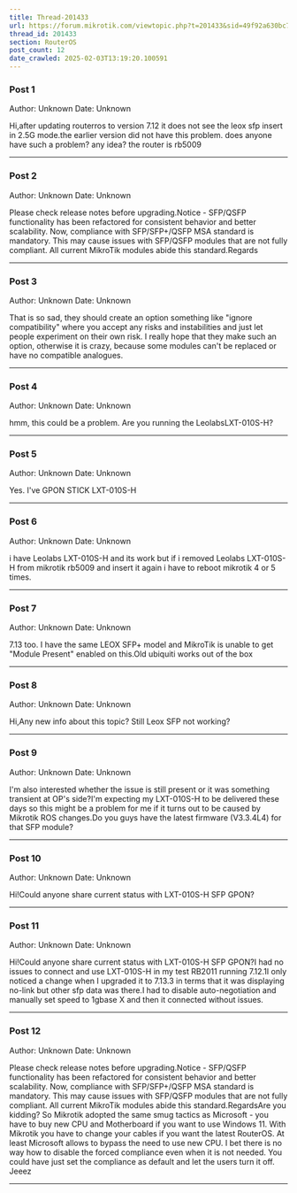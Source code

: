 ```yaml
---
title: Thread-201433
url: https://forum.mikrotik.com/viewtopic.php?t=201433&sid=49f92a630bc7970d8ca50523be880e8f
thread_id: 201433
section: RouterOS
post_count: 12
date_crawled: 2025-02-03T13:19:20.100591
---
```


### Post 1
Author: Unknown
Date: Unknown

Hi,after updating routerros to version 7.12 it does not see the leox sfp insert in 2.5G mode.the earlier version did not have this problem.  does anyone have such a problem?  any idea?  the router is rb5009

---
### Post 2
Author: Unknown
Date: Unknown

Please check release notes before upgrading.Notice - SFP/QSFP functionality has been refactored for consistent behavior and better scalability. Now, compliance with SFP/SFP+/QSFP MSA standard is mandatory. This may cause issues with SFP/QSFP modules that are not fully compliant. All current MikroTik modules abide this standard.Regards

---
### Post 3
Author: Unknown
Date: Unknown

That is so sad, they should create an option something like "ignore compatibility" where you accept any risks and instabilities and just let people experiment on their own risk. I really hope that they make such an option, otherwise it is crazy, because some modules can't be replaced or have no compatible analogues.

---
### Post 4
Author: Unknown
Date: Unknown

hmm, this could be a problem. Are you running the  LeolabsLXT-010S-H?

---
### Post 5
Author: Unknown
Date: Unknown

Yes. I've GPON STICK LXT-010S-H

---
### Post 6
Author: Unknown
Date: Unknown

i have Leolabs LXT-010S-H and its work but if i removed Leolabs LXT-010S-H from mikrotik rb5009 and insert it again i have to reboot mikrotik 4 or 5 times.

---
### Post 7
Author: Unknown
Date: Unknown

7.13 too. I have the same LEOX SFP+ model and MikroTik is unable to get "Module Present" enabled on this.Old ubiquiti works out of the box

---
### Post 8
Author: Unknown
Date: Unknown

Hi,Any new info about this topic? Still Leox SFP not working?

---
### Post 9
Author: Unknown
Date: Unknown

I'm also interested whether the issue is still present or it was something transient at OP's side?I'm expecting my LXT-010S-H to be delivered these days so this might be a problem for me if it turns out to be caused by Mikrotik ROS changes.Do you guys have the latest firmware (V3.3.4L4) for that SFP module?

---
### Post 10
Author: Unknown
Date: Unknown

Hi!Could anyone share current status with LXT-010S-H SFP GPON?

---
### Post 11
Author: Unknown
Date: Unknown

Hi!Could anyone share current status with LXT-010S-H SFP GPON?I had no issues to connect and use LXT-010S-H in my test RB2011 running 7.12.1I only noticed a change when I upgraded it to 7.13.3 in terms that it was displaying no-link but other sfp data was there.I had to disable auto-negotiation and manually set speed to 1gbase X and then it connected without issues.

---
### Post 12
Author: Unknown
Date: Unknown

Please check release notes before upgrading.Notice - SFP/QSFP functionality has been refactored for consistent behavior and better scalability. Now, compliance with SFP/SFP+/QSFP MSA standard is mandatory. This may cause issues with SFP/QSFP modules that are not fully compliant. All current MikroTik modules abide this standard.RegardsAre you kidding? So Mikrotik adopted the same smug tactics as Microsoft - you have to buy new CPU and Motherboard if you want to use Windows 11. With Mikrotik you have to change your cables if you want the latest RouterOS. At least Microsoft allows to bypass the need to use new CPU. I bet there is no way how to disable the forced compliance even when it is not needed. You could have just set the compliance as default and let the users turn it off. Jeeez

---
